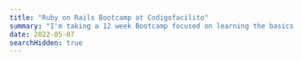 ```yaml
---
title: "Ruby on Rails Bootcamp at Codigofacilito"
summary: "I'm taking a 12 week Bootcamp focused on learning the basics of Ruby on Rails"
date: 2022-05-07
searchHidden: true
---
```

